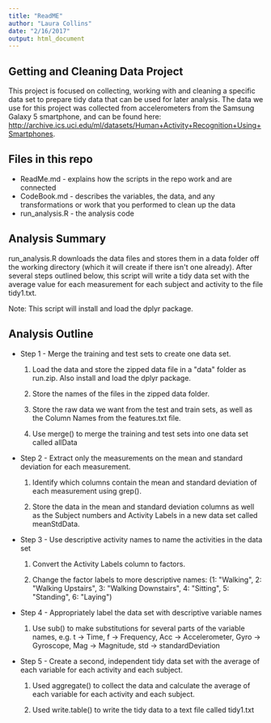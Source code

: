 ```yaml
---
title: "ReadME"
author: "Laura Collins"
date: "2/16/2017"
output: html_document
---
```



## Getting and Cleaning Data Project

This project is focused on collecting, working with and cleaning a specific data set to prepare tidy data that can be used for later analysis. The data we use for this project was collected from accelerometers from the Samsung Galaxy 5 smartphone, and can be found here: <http://archive.ics.uci.edu/ml/datasets/Human+Activity+Recognition+Using+Smartphones>.

## Files in this repo
* ReadMe.md - explains how the scripts in the repo work and are connected
* CodeBook.md - describes the variables, the data, and any transformations or work that you performed to clean up the data
* run_analysis.R - the analysis code

## Analysis Summary
run_analysis.R downloads the data files and stores them in a data folder off the working directory (which it will create if there isn't one already). After several steps outlined below, this script will write a tidy data set with the average value for each measurement for each subject and activity to the file tidy1.txt. 

Note: This script will install and load the dplyr package. 

## Analysis Outline

* Step 1 - Merge the training and test sets to create one data set.

    1.  Load the data and store the zipped data file in a "data" folder as run.zip. Also install and load the dplyr package. 
    
    2. Store the names of the files in the zipped data folder.
    
    3. Store the raw data we want from the test and train sets, as well as the Column Names from the features.txt file.
    
    4. Use merge() to merge the training and test sets into one data set called allData
    
* Step 2 - Extract only the measurements on the mean and standard deviation for each measurement.

    1. Identify which columns contain the mean and standard deviation of each measurement using grep(). 
    
    2. Store the data in the mean and standard deviation columns as well as the Subject numbers and Activity Labels in a new data set called meanStdData. 
    
* Step 3 - Use descriptive activity names to name the activities in the data set

    1. Convert the Activity Labels column to factors. 
    
    2. Change the factor labels to more descriptive names: (1: "Walking", 2: "Walking Upstairs", 3: "Walking Downstairs", 4: "Sitting", 5: "Standing", 6: "Laying")
    
* Step 4 - Appropriately label the data set with descriptive variable names

    1. Use sub() to make substitutions for several parts of the variable names, e.g. t -> Time, f -> Frequency, Acc -> Accelerometer, Gyro -> Gyroscope, Mag -> Magnitude, std -> standardDeviation
    
* Step 5 - Create a second, independent tidy data set with the average of each variable for each activity and each subject.

    1. Used aggregate() to collect the data and calculate the average of each variable for each activity and each subject. 
    
    2. Used write.table() to write the tidy data to a text file called tidy1.txt
    





